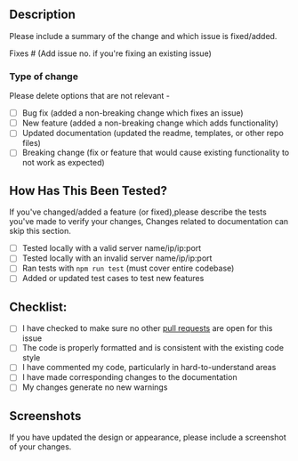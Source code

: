 ## Description
Please include a summary of the change and which issue is fixed/added.

Fixes # (Add issue no. if you're fixing an existing issue)

### Type of change
Please delete options that are not relevant -

- [ ] Bug fix (added a non-breaking change which fixes an issue)
- [ ] New feature (added a non-breaking change which adds functionality)
- [ ] Updated documentation (updated the readme, templates, or other repo files)
- [ ] Breaking change (fix or feature that would cause existing functionality to not work as expected)

## How Has This Been Tested?
If you've changed/added a feature (or fixed),please describe the tests you've made to verify your changes,
Changes related to documentation can skip this section.

- [ ] Tested locally with a valid server name/ip/ip:port
- [ ] Tested locally with an invalid server name/ip/ip:port
- [ ] Ran tests with `npm run test` (must cover entire codebase) 
- [ ] Added or updated test cases to test new features

## Checklist:

- [ ] I have checked to make sure no other [pull requests](https://github.com/jayantur13/serverstate-minecraft/pulls?q=is%3Apr+sort%3Aupdated-desc+) are open for this issue
- [ ] The code is properly formatted and is consistent with the existing code style
- [ ] I have commented my code, particularly in hard-to-understand areas
- [ ] I have made corresponding changes to the documentation
- [ ] My changes generate no new warnings

## Screenshots
If you have updated the design or appearance, please include a screenshot of your changes.
